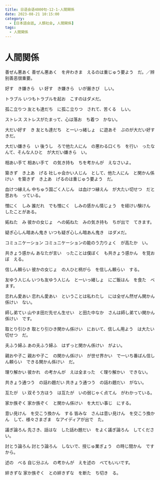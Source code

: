 ```yaml
---
title: 日语会语4000句-12-1-人間関係
date: 2023-08-21 10:15:00
category:
  - [日本語会話, 人類社会, 人間関係]
tags:
  - 人間関係
---
```


# 人間関係

善ぜん悪あく
善ぜん悪あく　を弁わきま　えるのは重じゅう要よう　だ。／辨别善恶很重要。

好す　き嫌きら　い
好す　き嫌きら　いが厳きび　しい。

トラブル
いつもトラブルを起お　こすのはダメだ。

孤こ立りつ
友とも達だち　に孤こ立りつ　されて、苦くる　しい。

ストレス
ストレスがたまって、心は落お　ち着つ　かない。

大だい好す　き
友とも達だち　と一いっ緒しょ　に遊あそ　ぶのが大だい好す　きだ。

大だい嫌きら　い
後うし　ろで他た人にん　の悪わる口くち　を行い　ったなんて、そんな人ひと　が大だい嫌きら　い。

相あい手て
相あい手て　の気き持も　ちを考かんが　えなさいよ。

築きず　き上あ　げる
社しゃ会かい人じん　として、他た人にん　と関かん係けい　を築きず　き上あ　げるのは重じゅう要よう　だ。

血けつ縁えん
中ちゅう国ごく人じん　は血けつ縁えん　が大たい切せつ　だと思おも　っている。

憎にく　しみ
誰だれ　でも憎にく　しみの感かん情じょう　を経けい験けん　したことがある。

妬ねた　み
彼かの女じょ　への妬ねた　みの気き持も　ちが出で　てきます。

疑ぎ心しん暗あん鬼き
いつも疑ぎ心しん暗あん鬼き　はダメだ。

コミュニケーション
コミュニケーションの能のう力りょく　が高たか　い。

共きょう感かん
あなたが言い　ったことは僕ぼく　も共きょう感かん　を覚おぼ　える。

信しん頼らい
彼かの女じょ　の人ひと柄がら　を信しん頼らい　する。

友ゆう人じん
いつも友ゆう人じん　と一いっ緒しょ　にご飯はん　を食た　べます。

恋れん愛あい
恋れん愛あい　ということは私わたし　には全ぜん然ぜん関かん係けい　ない。

師し弟てい
山やま田だ先せん生せい　と田た中なか　さんは師し弟てい関かん係けい　です。

取とり引ひき
取とり引ひき関かん係けい　において、信しん用よう　は大たい切せつ　だ。

夫ふう婦ふ
あの夫ふう婦ふ　はずっと関かん係けい　がよい。

親おや子こ
親おや子こ　の関かん係けい　が世せ界かい　で一いち番ばん信しん頼らい　できる関かん係けい　だ。

理り解かい
彼かれ　の考かんが　えは全まった　く理り解かい　できない。

共きょう通つう　の話わ題だい
共きょう通つう　の話わ題だい　がない。

互たが　い
双そう方ほう　は互たが　いの弱じゃく点てん　がわかっている。

家か族ぞく
家か族ぞく　と関かん係けい　を大だい事じ　にする。

意い見けん　を交こう換かん　する
皆みな　さんは意い見けん　を交こう換かん　して、様々さまざま　なアイディアが出で　た。

議ぎ論ろん
先さき、話はな　した話わ題だい　をよく議ぎ論ろん　してください。

討とう論ろん
討とう論ろん　しないで、授じゅ業ぎょう　の時じ間かん　ですから。

述の　べる
自じ分ぶん　の考かんが　えを述の　べてもいいです。

絆きずな
家か族ぞく　との絆きずな　を断た　ち切き　る。
